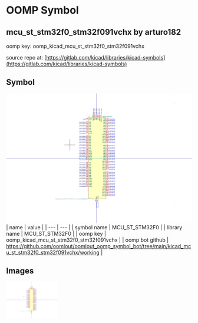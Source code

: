 # OOMP Symbol  
## mcu_st_stm32f0_stm32f091vchx  by arturo182  
  
oomp key: oomp_kicad_mcu_st_stm32f0_stm32f091vchx  
  
source repo at: [https://gitlab.com/kicad/libraries/kicad-symbols](https://gitlab.com/kicad/libraries/kicad-symbols)  
## Symbol  
  
[![working.png](working_600.png)](working.png)  
| name | value | 
| --- | --- | 
| symbol name | MCU_ST_STM32F0 | 
| library name | MCU_ST_STM32F0 | 
| oomp key | oomp_kicad_mcu_st_stm32f0_stm32f091vchx | 
| oomp bot github | https://github.com/oomlout/oomlout_oomp_symbol_bot/tree/main/kicad_mcu_st_stm32f0_stm32f091vchx/working | 
## Images  
  
[![working.png](working_140.png)](working.png)  
